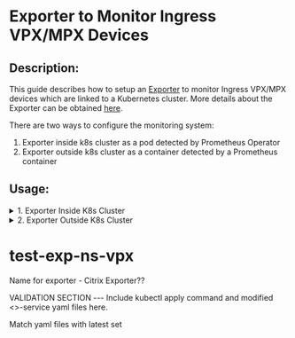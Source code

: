 Exporter to Monitor Ingress VPX/MPX Devices
===

Description:
---

This guide describes how to setup an [Exporter](https://github.com/Rakshith1342/netscaler-stat-exporter) to monitor Ingress VPX/MPX devices which are linked to a Kubernetes cluster. More details about the Exporter can be obtained [here](https://github.com/Rakshith1342/netscaler-stat-exporter).

There are two ways to configure the monitoring system:
1. Exporter inside k8s cluster as a pod detected by Prometheus Operator
2. Exporter outside k8s cluster as a container detected by a Prometheus container


Usage:
---
<details>
<summary>1. Exporter Inside K8s Cluster</summary>
<br>
   
This method assumes [Prometheus Operator](https://github.com/coreos/prometheus-operator) has been configured (using the [kube-prometheus manifest files](https://github.com/coreos/prometheus-operator/tree/master/contrib/kube-prometheus/manifests)) in Kubernetes for monitoring. 

Running ```kubectl create -f prometheus-operator/contrib/kube-prometheus/manifests/``` will setup Prometheus Operator using the kube-prometheus manifest files. 

Once Prometheus Operator has been setup, an image for the exporter will need to be built and loaded to docker on all the nodes. The image can be built using ```docker build -f Dockerfile -t ns-exporter:v1 ./```. 

The following yaml file can be used to deploy the exporter as a pod in Kuberenetes and expose it as a service. Populate the ```args:``` section to include the IPs of the Ingress VPX/MPX to be monitored and deploy the exporter using```kubectl create -f exporter_ingress.yaml```. 
```
apiVersion: v1
kind: Pod
metadata:
  name: exp
  labels:
    app: exp
spec:
  containers:
    - name: exp
      image: ns-exporter:v1
      args:
        - "--target-nsip=x.x.x.x:xx"
        - "--target-nsip=y.y.y.y:yy"
        - "--port=8080"
      imagePullPolicy: IfNotPresent
---
apiVersion: v1
kind: Service
metadata:
  name: exp
  labels:
    app: exp
spec:
  type: ClusterIP
  ports:
  - port: 8080
    targetPort: 8080
    name: exp-port
  selector:
    app: exp
---
apiVersion: monitoring.coreos.com/v1
kind: ServiceMonitor
metadata:
  labels:
    app: exp
  name: exp
  namespace: monitoring
spec:
  endpoints:
  - interval: 30s
    port: exp-port
#  jobLabel: app
  selector:
    matchLabels:
      k8s-app: exp
  namespaceSelector:
    matchNames:
    - monitoring
    - default
```
The parameters which can be provide in the ```args:``` section are:

flag&nbsp;&nbsp;&nbsp;&nbsp;&nbsp;&nbsp;&nbsp;&nbsp;&nbsp;&nbsp;&nbsp;&nbsp;&nbsp;&nbsp;&nbsp;&nbsp;&nbsp;&nbsp; | Description
-----------------|--------------------
--target-nsip    |Provide the &lt;IP:port&gt; of the Netscalers to be monitored
--port	        |Specify on which port the stats collected by the exporter should be exposed. Agents like Prometheus will need to scrape this port of the container to access stats being exported
--username       |Provide the username of the NetScaler to be monitored. Default: 'nsroot'
--password       |Provide the password of the NetScaler to be monitored. Default: 'nsroot'
--secure         |Option 'yes' can be provided to run stat collection from NetScalers over TLS. Default: 'no'.

The pod can now be deployed using ```kubectl create -f exporter.yaml```. The serviceMonitor provided in the yaml file should allow for the Exporter to be auto-detected by the Prometheus Operator. 

**NOTE:** The labels of svcmon, svc, and prometheus, and namespace restrictions should match. 

Validate that the Exporter appears in the targets list in UP state.
</details>


<details>
<summary>2. Exporter Outside K8s Cluster</summary>
<br>

This [link](https://github.com/Rakshith1342/netscaler-stat-exporter) explains how the Exporter can be setup to monitor any given NetScaler device in a non-Kubernetes environment. By following that documentation and providing the IPs of the Ingress VPX/MPX machines, they can be monitored.
</details>


# test-exp-ns-vpx

Name for exporter - Citrix Exporter??

VALIDATION SECTION --- Include kubectl apply command and modified <>-service yaml files here.

Match yaml files with latest set
